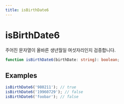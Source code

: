 ```yaml
---
title: isBirthDate6
---
```


# isBirthDate6

주어진 문자열이 올바른 생년월일 여섯자리인지 검증합니다.

```typescript
function isBirthDate6(birthDate: string): boolean;
```

## Examples

```typescript
isBirthDate6('980211'); // true
isBirthDate6('19960729'); // false
isBirthDate6('foobar'); // false
```
